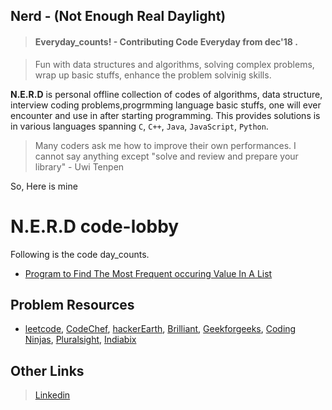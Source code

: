 ## Nerd - (Not Enough Real Daylight) 
> #### Everyday_counts! - Contributing Code Everyday from dec'18 .

> Fun with data structures and algorithms, solving complex problems, wrap up basic stuffs, enhance the problem solvinig skills.

**N.E.R.D**  is personal offline collection of codes of algorithms, data structure, interview coding problems,progrmming language basic stuffs, one will ever encounter and use in after starting programming. 
This provides solutions is in various languages spanning `C`, `C++`, `Java`, `JavaScript`, `Python`.

 > Many coders ask me how to improve their own performances. I cannot say anything except "solve and review and prepare your library" - Uwi Tenpen
 
So, Here is mine

# N.E.R.D code-lobby
Following is the code day_counts.
- [Program to Find The Most Frequent occuring Value In A List](https://github.com/ShubhamPy/N.E.R.D/commit/fdc81ddefa895dee29009b94348dd8b7b6a1f373)
## Problem Resources
- [leetcode](https://leetcode.com/), [CodeChef](https://www.codechef.com), [hackerEarth](https://www.hackerearth.com/), [Brilliant](https://brilliant.org/courses/#computer-science-foundational), [Geekforgeeks](https://www.geeksforgeeks.org/), [Coding Ninjas](https://www.codingninjas.in/app/home), [Pluralsight](https://www.pluralsight.com/), [Indiabix](https://www.indiabix.com/)
## Other Links
> [Linkedin](https://www.linkedin.com/in/shubhampy/)
